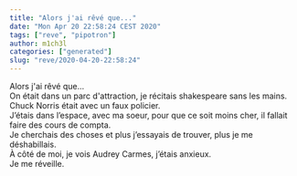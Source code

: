 ```yaml
---
title: "Alors j'ai rêvé que..."
date: "Mon Apr 20 22:58:24 CEST 2020"
tags: ["reve", "pipotron"]
author: m1ch3l
categories: ["generated"]
slug: "reve/2020-04-20-22:58:24"
---
```


Alors j'ai rêvé que...<br>
On était dans un parc d'attraction, je récitais shakespeare sans les mains.<br>
Chuck Norris était avec un faux policier.<br>
J’étais dans l’espace, avec ma soeur, pour que ce soit moins cher, il fallait faire des cours de compta.<br>
Je cherchais des choses et plus j’essayais de trouver, plus je me déshabillais.<br>
À côté de moi, je vois Audrey Carmes, j’étais anxieux.<br>
Je me réveille.<br>
